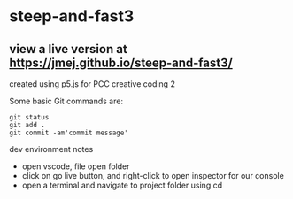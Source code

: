 # steep-and-fast3

## view a live version at https://jmej.github.io/steep-and-fast3/

created using p5.js for PCC creative coding 2


Some basic Git commands are:
```
git status
git add .
git commit -am'commit message'
```

dev environment notes

- open vscode, file open folder
- click on go live button, and right-click to open inspector for our console
- open a terminal and navigate to project folder using cd
